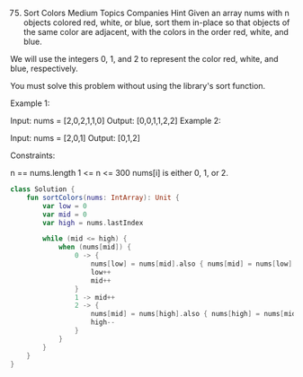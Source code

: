 75. Sort Colors
Medium
Topics
Companies
Hint
Given an array nums with n objects colored red, white, or blue, sort them in-place so that objects of the same color are adjacent, with the colors in the order red, white, and blue.

We will use the integers 0, 1, and 2 to represent the color red, white, and blue, respectively.

You must solve this problem without using the library's sort function.

 

Example 1:

Input: nums = [2,0,2,1,1,0]
Output: [0,0,1,1,2,2]
Example 2:

Input: nums = [2,0,1]
Output: [0,1,2]
 

Constraints:

n == nums.length
1 <= n <= 300
nums[i] is either 0, 1, or 2.

```kt
class Solution {
    fun sortColors(nums: IntArray): Unit {
        var low = 0
        var mid = 0
        var high = nums.lastIndex

        while (mid <= high) {
            when (nums[mid]) {
                0 -> {
                    nums[low] = nums[mid].also { nums[mid] = nums[low] }
                    low++
                    mid++
                }
                1 -> mid++
                2 -> {
                    nums[mid] = nums[high].also { nums[high] = nums[mid] }
                    high--
                }
            }
        }
    }
}

```
